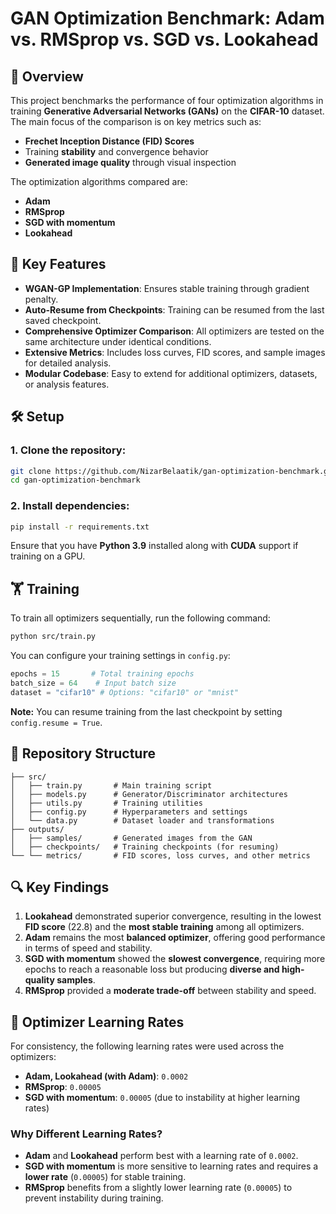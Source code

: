 # GAN Optimization Benchmark: Adam vs. RMSprop vs. SGD vs. Lookahead


## 📌 Overview

This project benchmarks the performance of four optimization algorithms in training **Generative Adversarial Networks (GANs)** on the **CIFAR-10** dataset. The main focus of the comparison is on key metrics such as:

* **Frechet Inception Distance (FID) Scores**
* Training **stability** and convergence behavior
* **Generated image quality** through visual inspection

The optimization algorithms compared are:

* **Adam**
* **RMSprop**
* **SGD with momentum**
* **Lookahead**

## 🚀 Key Features

* **WGAN-GP Implementation**: Ensures stable training through gradient penalty.
* **Auto-Resume from Checkpoints**: Training can be resumed from the last saved checkpoint.
* **Comprehensive Optimizer Comparison**: All optimizers are tested on the same architecture under identical conditions.
* **Extensive Metrics**: Includes loss curves, FID scores, and sample images for detailed analysis.
* **Modular Codebase**: Easy to extend for additional optimizers, datasets, or analysis features.



## 🛠 Setup

### 1. Clone the repository:

```bash
git clone https://github.com/NizarBelaatik/gan-optimization-benchmark.git
cd gan-optimization-benchmark
```

### 2. Install dependencies:

```bash
pip install -r requirements.txt
```

Ensure that you have **Python 3.9** installed along with **CUDA** support if training on a GPU.

## 🏋️ Training

To train all optimizers sequentially, run the following command:

```bash
python src/train.py
```

You can configure your training settings in `config.py`:

```python
epochs = 15       # Total training epochs
batch_size = 64    # Input batch size
dataset = "cifar10" # Options: "cifar10" or "mnist"
```

**Note:** You can resume training from the last checkpoint by setting `config.resume = True`.

## 📂 Repository Structure

```
├── src/
│   ├── train.py       # Main training script
│   ├── models.py      # Generator/Discriminator architectures
│   ├── utils.py       # Training utilities
│   ├── config.py      # Hyperparameters and settings
│   └── data.py        # Dataset loader and transformations
├── outputs/
│   ├── samples/       # Generated images from the GAN
│   ├── checkpoints/   # Training checkpoints (for resuming)
└── └── metrics/       # FID scores, loss curves, and other metrics
```

## 🔍 Key Findings

1. **Lookahead** demonstrated superior convergence, resulting in the lowest **FID score** (22.8) and the **most stable training** among all optimizers.
2. **Adam** remains the most **balanced optimizer**, offering good performance in terms of speed and stability.
3. **SGD with momentum** showed the **slowest convergence**, requiring more epochs to reach a reasonable loss but producing **diverse and high-quality samples**.
4. **RMSprop** provided a **moderate trade-off** between stability and speed.

## 📝 Optimizer Learning Rates

For consistency, the following learning rates were used across the optimizers:

* **Adam, Lookahead (with Adam)**: `0.0002`
* **RMSprop**: `0.00005`
* **SGD with momentum**: `0.00005` (due to instability at higher learning rates)

### Why Different Learning Rates?

* **Adam** and **Lookahead** perform best with a learning rate of `0.0002`.
* **SGD with momentum** is more sensitive to learning rates and requires a **lower rate** (`0.00005`) for stable training.
* **RMSprop** benefits from a slightly lower learning rate (`0.00005`) to prevent instability during training.

